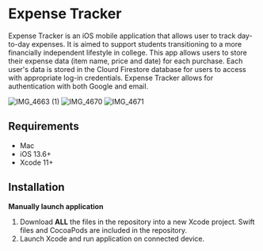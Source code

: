 # Expense Tracker
Expense Tracker is an iOS mobile application that allows user to track day-to-day expenses. It is aimed to support students transitioning to a more 
financially independent lifestyle in college. This app allows users to store their expense data (item name, price and date) for each purchase. Each user's data is stored in the Clourd Firestore database for users to access with appropriate log-in credentials. Expense Tracker allows for authentication with both Google and email.

![IMG_4663 (1)](https://user-images.githubusercontent.com/56169756/95710880-7a8ff280-0c16-11eb-9e13-2be3e0b93824.jpg)
![IMG_4670](https://user-images.githubusercontent.com/56169756/95710884-7b288900-0c16-11eb-981d-013ce1f4919a.jpg)
![IMG_4671](https://user-images.githubusercontent.com/56169756/95710885-7bc11f80-0c16-11eb-9468-c2dbfb6007f0.jpg)

## Requirements
* Mac 
* iOS 13.6+
* Xcode 11+

## Installation

**Manually launch application**
1. Download **ALL** the files in the repository into a new Xcode project. Swift files and CocoaPods are included in the repository.
2. Launch Xcode and run application on connected device. 
